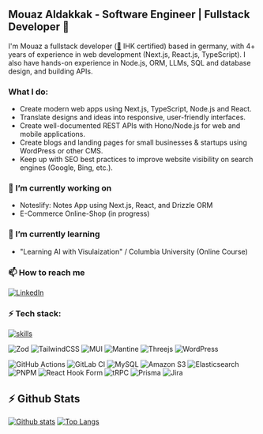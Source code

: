 ## Mouaz Aldakkak -  Software Engineer | Fullstack Developer 👋
I'm Mouaz a fullstack developer ([🔗](https://en.life-in-germany.de/becoming-a-software-engineer-in-germany/#Getting_Software_Engineers_Education_and_Qualifications_in_Germany) IHK certified) based in germany, with 4+ years of experience in web development (Next.js, React.js, TypeScript). I also have hands-on experience in Node.js, ORM, LLMs, SQL and database design, and building APIs.

### What I do:

-   Create modern web apps using Next.js, TypeScript, Node.js and React.
-   Translate designs and ideas into responsive, user-friendly interfaces.
-   Create well-documented REST APIs with Hono/Node.js for web and mobile applications.
-   Create blogs and landing pages for small businesses & startups using WordPress or other CMS.
-   Keep up with SEO best practices to improve website visibility on search engines (Google, Bing, etc.).

### 🔭 I’m currently working on
  - Noteslify: Notes App using Next.js, React,  and Drizzle ORM
  - E-Commerce Online-Shop (in progress)

### 🌱 I’m currently learning
  -  "Learning AI with Visulaization" / Columbia University (Online Course)

### 📫 How to reach me

<a target="_blank" href="https://www.linkedin.com/in/mouaz-a-45b17280/">![LinkedIn](https://skillicons.dev/icons?i=linkedin)</a>

### ⚡ Tech stack:

[![skills](https://go-skill-icons.vercel.app/api/icons?i=ts,js,nodejs,nextjs,vite,react,bootstrap,css,html,hono,aws,cloudflare,postgres,git,docker,vscode,github,gitlab&perline=10&theme=light)](https://skillicons.dev)

![Zod](https://img.shields.io/badge/zod-%233068b7.svg?style=flat&logo=zod&logoColor=white)
![TailwindCSS](https://img.shields.io/badge/tailwindcss-%2338B2AC.svg?style=flat&logo=tailwind-css&logoColor=white)
![MUI](https://img.shields.io/badge/MUI-%230081CB.svg?style=flat&logo=mui&logoColor=white)
![Mantine](https://img.shields.io/badge/Mantine-ffffff?style=flat&logo=Mantine&logoColor=339af0)
![Threejs](https://img.shields.io/badge/threejs-black?style=flat&logo=three.js&logoColor=white)
![WordPress](https://img.shields.io/badge/WordPress-%23117AC9.svg?style=flat&logo=WordPress&logoColor=white)

![GitHub Actions](https://img.shields.io/badge/github%20actions-%232671E5.svg?style=flat&logo=githubactions&logoColor=white)
![GitLab CI](https://img.shields.io/badge/gitlab%20ci-%23181717.svg?style=flat&logo=gitlab&logoColor=white)
![MySQL](https://img.shields.io/badge/mysql-4479A1.svg?style=flat&logo=mysql&logoColor=white)
![Amazon S3](https://img.shields.io/badge/Amazon%20S3-FF9900?style=flat&logo=amazons3&logoColor=white)
![Elasticsearch](https://img.shields.io/badge/elasticsearch-%230377CC.svg?style=flat&logo=elasticsearch&logoColor=white)
![PNPM](https://img.shields.io/badge/pnpm-%234a4a4a.svg?style=flat&logo=pnpm&logoColor=f69220)
![React Hook Form](https://img.shields.io/badge/React%20Hook%20Form-%23EC5990.svg?style=flat&logo=reacthookform&logoColor=white)
![tRPC](https://img.shields.io/badge/tRPC-%232596BE.svg?style=flat&logo=tRPC&logoColor=white)
![Prisma](https://img.shields.io/badge/Prisma-3982CE?style=flat&logo=Prisma&logoColor=white)
![Jira](https://img.shields.io/badge/jira-%230A0FFF.svg?style=flat&logo=jira&logoColor=white)


## ⚡ Github Stats  
  <a href="#">![Github stats](https://github-readme-stats.vercel.app/api?username=movoid12&theme=blueberry&count_private=true&hide_border=true&line_height=20)</a>
  <a href="#">![Top Langs](https://github-readme-stats.vercel.app/api/top-langs/?username=movoid12&layout=compact&theme=blueberry&count_private=true&hide_border=true)</a>
